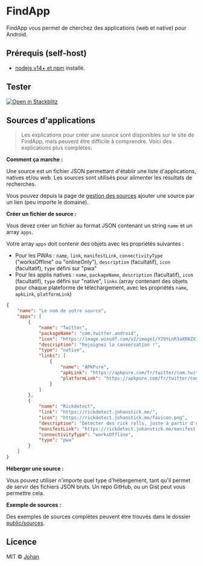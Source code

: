 # FindApp

FindApp vous permet de cherchez des applications (web et native) pour Android.


## Prérequis (self-host)

* [nodejs v14+ et npm](https://nodejs.org) installé.


## Tester

[![Open in Stackblitz](https://developer.stackblitz.com/img/open_in_stackblitz.svg)](https://stackblitz.com/github/johan-perso/findapp)


## Sources d'applications

> Les explications pour créer une source sont disponibles sur le site de FindApp, mais peuvent être difficile à comprendre. Voici des explications plus complètes.

**Comment ça marche :**

Une source est un fichier JSON permettant d'établir une liste d'applications, natives et/ou web. Les sources sont utilisés pour alimenter les résultats de recherches.

Vous pouvez depuis la page de [gestion des sources](https://findapp.johanstick.me/source) ajouter une source par un lien (peu importe le domaine).

**Créer un fichier de source :**

Vous devez créer un fichier au format JSON contenant un string `name` et un array `apps`.

Votre array `apps` doit contenir des objets avec les propriétés suivantes :

* Pour les PWAs : `name`, `link`, `manifestLink`, `connectivityType` ("worksOffline" ou "onlineOnly"), `description` (facultatif), `icon` (facultatif), `type` défini sur "pwa"
* Pour les applis natives : `name`, `packageName`, `description` (facultatif), `icon` (facultatif), `type` défini sur "native", `links` (array contenant des objets pour chaque plateforme de téléchargement, avec les propriétés `name`, `apkLink`, `platformLink`)


```json
{
	"name": "Le nom de votre source",
	"apps": [
		{
			"name": "Twitter",
			"packageName": "com.twitter.android",
			"icon": "https://image.winudf.com/v2/image1/Y29tLnR3aXR0ZXIuYW5kcm9pZF9pY29uXzE1NTU0NjI4MTJfMDI2/icon.png?w=512&fakeurl=1",
			"description": "Rejoignez la conversation !",
			"type": "native",
			"links": [
				{
					"name": "APKPure",
					"apkLink": "https://apkpure.com/fr/twitter/com.twitter.android/download?from=details",
					"platformLink": "https://apkpure.com/fr/twitter/com.twitter.android"
				}
			]
		},
		{
			"name": "Rickdetect",
			"link": "https://rickdetect.johanstick.me/",
			"icon": "https://rickdetect.johanstick.me/favicon.png",
			"description": "Détecter des rick rolls, juste à partir d'un lien.",
			"manifestLink": "https://rickdetect.johanstick.me/manifest.json",
			"connectivityType": "worksOffline",
			"type": "pwa"
		}
	]
}
```

**Héberger une source :**

Vous pouvez utiliser n'importe quel type d'hébergement, tant qu'il permet de servir des fichiers JSON bruts. Un repo GitHub, ou un Gist peut vous permettre cela.

**Exemple de sources :**

Des exemples de sources complètes peuvent être trouvés dans le dossier [public/sources](https://github.com/johan-perso/findapp/tree/main/public/sources).


## Licence

MIT © [Johan](https://johanstick.me)
